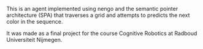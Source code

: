 This is an agent implemented using nengo and the semantic pointer architecture (SPA) that traverses a grid and attempts to predicts the next color in the sequence.

It was made as a final project for the course Cognitive Robotics at Radboud Universiteit Nijmegen.
